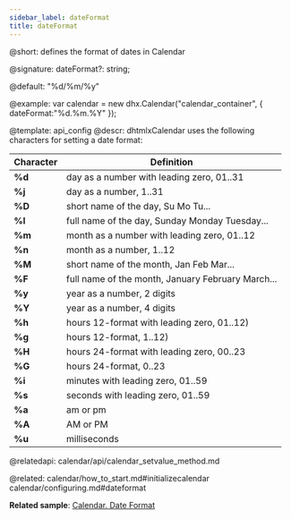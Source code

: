 ```yaml
---
sidebar_label: dateFormat
title: dateFormat
---          
```


@short: defines the format of dates in Сalendar

@signature: dateFormat?: string;

@default: "%d/%m/%y"

@example: 
var calendar = new dhx.Calendar("calendar_container", {
   dateFormat:"%d.%m.%Y"
});

@template:	api_config
@descr: 
dhtmlxCalendar uses the following characters for setting a date format:

| Character		|	Definition
|---------------|-----------------------------------------------|
|**%d**			|day as a number with leading zero, 01..31		|
|**%j**			|day as a number, 1..31							|
|**%D**			|short name of the day, Su Mo Tu...				|
|**%l**			|full name of the day, Sunday Monday Tuesday...	|
|**%m**			|month as a number with leading zero, 01..12	|
|**%n**			|month as a number, 1..12						|
|**%M**			|short name of the month, Jan Feb Mar...		|
|**%F**			|full name of the month, January February March...|
|**%y**			|year as a number, 2 digits						|
|**%Y**			|year as a number, 4 digits						|
|**%h**			|hours 12-format with leading zero, 01..12)		|
|**%g**			|hours 12-format, 1..12)						|
|**%H**			|hours 24-format with leading zero, 00..23		|
|**%G**			|hours 24-format, 0..23							|
|**%i**			|minutes with leading zero, 01..59				|
|**%s**			|seconds with leading zero, 01..59				|
|**%a**			|am or pm										|
|**%A**			|AM or PM										|
|**%u**			|milliseconds									|



@relatedapi:
calendar/api/calendar_setvalue_method.md

@related: calendar/how_to_start.md#initializecalendar
calendar/configuring.md#dateformat

**Related sample**: [Calendar. Date Format](https://snippet.dhtmlx.com/2co9z3bi)